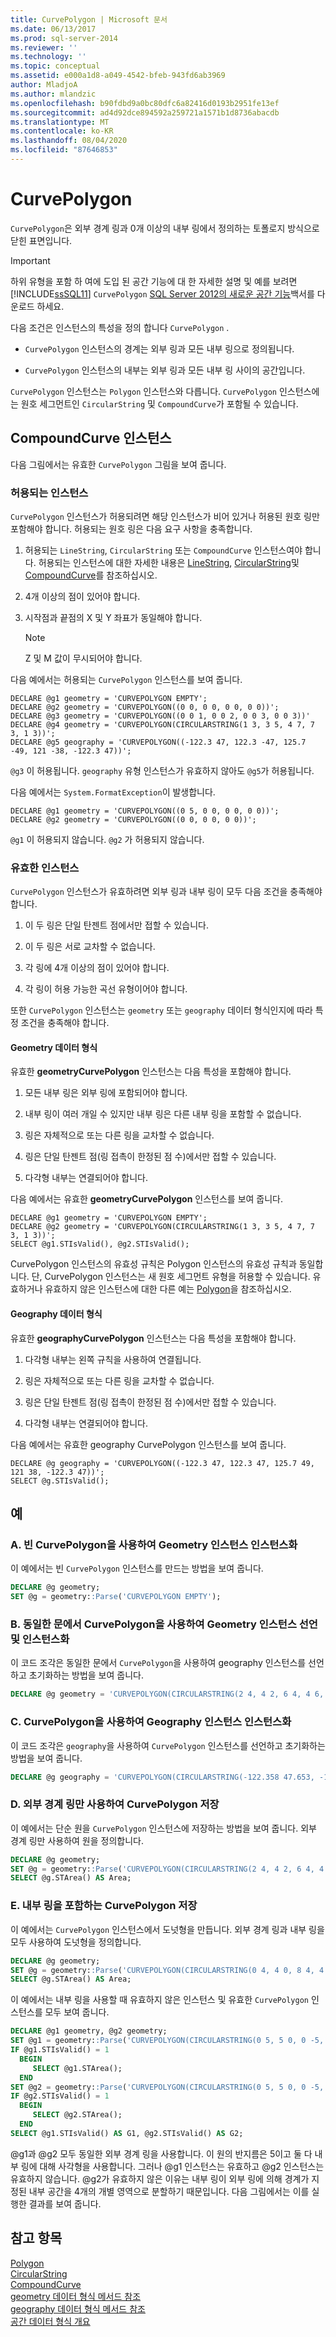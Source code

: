 ```yaml
---
title: CurvePolygon | Microsoft 문서
ms.date: 06/13/2017
ms.prod: sql-server-2014
ms.reviewer: ''
ms.technology: ''
ms.topic: conceptual
ms.assetid: e000a1d8-a049-4542-bfeb-943fd6ab3969
author: MladjoA
ms.author: mlandzic
ms.openlocfilehash: b90fdbd9a0bc80dfc6a82416d0193b2951fe13ef
ms.sourcegitcommit: ad4d92dce894592a259721a1571b1d8736abacdb
ms.translationtype: MT
ms.contentlocale: ko-KR
ms.lasthandoff: 08/04/2020
ms.locfileid: "87646853"
---
```

# <a name="curvepolygon"></a>CurvePolygon
  `CurvePolygon`은 외부 경계 링과 0개 이상의 내부 링에서 정의하는 토폴로지 방식으로 닫힌 표면입니다.  
  
> [!IMPORTANT]  
>  하위 유형을 포함 하 여에 도입 된 공간 기능에 대 한 자세한 설명 및 예를 보려면 [!INCLUDE[ssSQL11](../../includes/sssql11-md.md)] `CurvePolygon` [SQL Server 2012의 새로운 공간 기능](https://go.microsoft.com/fwlink/?LinkId=226407)백서를 다운로드 하세요.  
  
 다음 조건은 인스턴스의 특성을 정의 합니다 `CurvePolygon` .  
  
-   `CurvePolygon` 인스턴스의 경계는 외부 링과 모든 내부 링으로 정의됩니다.  
  
-   `CurvePolygon` 인스턴스의 내부는 외부 링과 모든 내부 링 사이의 공간입니다.  
  
 `CurvePolygon` 인스턴스는 `Polygon` 인스턴스와 다릅니다. `CurvePolygon` 인스턴스에는 원호 세그먼트인 `CircularString` 및 `CompoundCurve`가 포함될 수 있습니다.  
  
## <a name="compoundcurve-instances"></a>CompoundCurve 인스턴스  
 다음 그림에서는 유효한 `CurvePolygon` 그림을 보여 줍니다.  
  
### <a name="accepted-instances"></a>허용되는 인스턴스  
 `CurvePolygon` 인스턴스가 허용되려면 해당 인스턴스가 비어 있거나 허용된 원호 링만 포함해야 합니다. 허용되는 원호 링은 다음 요구 사항을 충족합니다.  
  
1.  허용되는 `LineString`, `CircularString` 또는 `CompoundCurve` 인스턴스여야 합니다. 허용되는 인스턴스에 대한 자세한 내용은 [LineString](linestring.md), [CircularString](circularstring.md)및 [CompoundCurve](compoundcurve.md)를 참조하십시오.  
  
2.  4개 이상의 점이 있어야 합니다.  
  
3.  시작점과 끝점의 X 및 Y 좌표가 동일해야 합니다.  
  
    > [!NOTE]  
    >  Z 및 M 값이 무시되어야 합니다.  
  
 다음 예에서는 허용되는 `CurvePolygon` 인스턴스를 보여 줍니다.  
  
```  
DECLARE @g1 geometry = 'CURVEPOLYGON EMPTY';  
DECLARE @g2 geometry = 'CURVEPOLYGON((0 0, 0 0, 0 0, 0 0))';  
DECLARE @g3 geometry = 'CURVEPOLYGON((0 0 1, 0 0 2, 0 0 3, 0 0 3))'  
DECLARE @g4 geometry = 'CURVEPOLYGON(CIRCULARSTRING(1 3, 3 5, 4 7, 7 3, 1 3))';  
DECLARE @g5 geography = 'CURVEPOLYGON((-122.3 47, 122.3 -47, 125.7 -49, 121 -38, -122.3 47))';  
```  
  
 `@g3` 이 허용됩니다. `geography` 유형 인스턴스가 유효하지 않아도 `@g5`가 허용됩니다.  
  
 다음 예에서는 `System.FormatException`이 발생합니다.  
  
```  
DECLARE @g1 geometry = 'CURVEPOLYGON((0 5, 0 0, 0 0, 0 0))';  
DECLARE @g2 geometry = 'CURVEPOLYGON((0 0, 0 0, 0 0))';  
```  
  
 `@g1` 이 허용되지 않습니다. `@g2` 가 허용되지 않습니다.  
  
### <a name="valid-instances"></a>유효한 인스턴스  
 `CurvePolygon` 인스턴스가 유효하려면 외부 링과 내부 링이 모두 다음 조건을 충족해야 합니다.  
  
1.  이 두 링은 단일 탄젠트 점에서만 접할 수 있습니다.  
  
2.  이 두 링은 서로 교차할 수 없습니다.  
  
3.  각 링에 4개 이상의 점이 있어야 합니다.  
  
4.  각 링이 허용 가능한 곡선 유형이어야 합니다.  
  
 또한 `CurvePolygon` 인스턴스는 `geometry` 또는 `geography` 데이터 형식인지에 따라 특정 조건을 충족해야 합니다.  
  
#### <a name="geometry-data-type"></a>Geometry 데이터 형식  
 유효한 **geometryCurvePolygon** 인스턴스는 다음 특성을 포함해야 합니다.  
  
1.  모든 내부 링은 외부 링에 포함되어야 합니다.  
  
2.  내부 링이 여러 개일 수 있지만 내부 링은 다른 내부 링을 포함할 수 없습니다.  
  
3.  링은 자체적으로 또는 다른 링을 교차할 수 없습니다.  
  
4.  링은 단일 탄젠트 점(링 접촉이 한정된 점 수)에서만 접할 수 있습니다.  
  
5.  다각형 내부는 연결되어야 합니다.  
  
 다음 예에서는 유효한 **geometryCurvePolygon** 인스턴스를 보여 줍니다.  
  
```  
DECLARE @g1 geometry = 'CURVEPOLYGON EMPTY';  
DECLARE @g2 geometry = 'CURVEPOLYGON(CIRCULARSTRING(1 3, 3 5, 4 7, 7 3, 1 3))';  
SELECT @g1.STIsValid(), @g2.STIsValid();  
```  
  
 CurvePolygon 인스턴스의 유효성 규칙은 Polygon 인스턴스의 유효성 규칙과 동일합니다. 단, CurvePolygon 인스턴스는 새 원호 세그먼트 유형을 허용할 수 있습니다. 유효하거나 유효하지 않은 인스턴스에 대한 다른 예는 [Polygon](polygon.md)을 참조하십시오.  
  
#### <a name="geography-data-type"></a>Geography 데이터 형식  
 유효한 **geographyCurvePolygon** 인스턴스는 다음 특성을 포함해야 합니다.  
  
1.  다각형 내부는 왼쪽 규칙을 사용하여 연결됩니다.  
  
2.  링은 자체적으로 또는 다른 링을 교차할 수 없습니다.  
  
3.  링은 단일 탄젠트 점(링 접촉이 한정된 점 수)에서만 접할 수 있습니다.  
  
4.  다각형 내부는 연결되어야 합니다.  
  
 다음 예에서는 유효한 geography CurvePolygon 인스턴스를 보여 줍니다.  
  
```  
DECLARE @g geography = 'CURVEPOLYGON((-122.3 47, 122.3 47, 125.7 49, 121 38, -122.3 47))';  
SELECT @g.STIsValid();  
```  
  
## <a name="examples"></a>예  
  
### <a name="a-instantiating-a-geometry-instance-with-an-empty-curvepolygon"></a>A. 빈 CurvePolygon을 사용하여 Geometry 인스턴스 인스턴스화  
 이 예에서는 빈 `CurvePolygon` 인스턴스를 만드는 방법을 보여 줍니다.  
  
```sql  
DECLARE @g geometry;  
SET @g = geometry::Parse('CURVEPOLYGON EMPTY');  
```  
  
### <a name="b-declaring-and-instantiating-a-geometry-instance-with-a-curvepolygon-in-the-same-statement"></a>B. 동일한 문에서 CurvePolygon을 사용하여 Geometry 인스턴스 선언 및 인스턴스화  
 이 코드 조각은 동일한 문에서 `CurvePolygon`을 사용하여 geography 인스턴스를 선언하고 초기화하는 방법을 보여 줍니다.  
  
```sql  
DECLARE @g geometry = 'CURVEPOLYGON(CIRCULARSTRING(2 4, 4 2, 6 4, 4 6, 2 4))'  
```  
  
### <a name="c-instantiating-a-geography-instance-with-a-curvepolygon"></a>C. CurvePolygon을 사용하여 Geography 인스턴스 인스턴스화  
 이 코드 조각은 `geography`을 사용하여 `CurvePolygon` 인스턴스를 선언하고 초기화하는 방법을 보여 줍니다.  
  
```sql  
DECLARE @g geography = 'CURVEPOLYGON(CIRCULARSTRING(-122.358 47.653, -122.348 47.649, -122.348 47.658, -122.358 47.658, -122.358 47.653))';  
```  
  
### <a name="d-storing-a-curvepolygon-with-only-an-exterior-bounding-ring"></a>D. 외부 경계 링만 사용하여 CurvePolygon 저장  
 이 예에서는 단순 원을 `CurvePolygon` 인스턴스에 저장하는 방법을 보여 줍니다. 외부 경계 링만 사용하여 원을 정의합니다.  
  
```sql  
DECLARE @g geometry;  
SET @g = geometry::Parse('CURVEPOLYGON(CIRCULARSTRING(2 4, 4 2, 6 4, 4 6, 2 4))');  
SELECT @g.STArea() AS Area;  
```  
  
### <a name="e-storing-a-curvepolygon-containing-interior-rings"></a>E. 내부 링을 포함하는 CurvePolygon 저장  
 이 예에서는 `CurvePolygon` 인스턴스에서 도넛형을 만듭니다. 외부 경계 링과 내부 링을 모두 사용하여 도넛형을 정의합니다.  
  
```sql  
DECLARE @g geometry;  
SET @g = geometry::Parse('CURVEPOLYGON(CIRCULARSTRING(0 4, 4 0, 8 4, 4 8, 0 4), CIRCULARSTRING(2 4, 4 2, 6 4, 4 6, 2 4))');  
SELECT @g.STArea() AS Area;  
```  
  
 이 예에서는 내부 링을 사용할 때 유효하지 않은 인스턴스 및 유효한 `CurvePolygon` 인스턴스를 모두 보여 줍니다.  
  
```sql  
DECLARE @g1 geometry, @g2 geometry;  
SET @g1 = geometry::Parse('CURVEPOLYGON(CIRCULARSTRING(0 5, 5 0, 0 -5, -5 0, 0 5), (-2 2, 2 2, 2 -2, -2 -2, -2 2))');  
IF @g1.STIsValid() = 1  
  BEGIN  
     SELECT @g1.STArea();  
  END  
SET @g2 = geometry::Parse('CURVEPOLYGON(CIRCULARSTRING(0 5, 5 0, 0 -5, -5 0, 0 5), (0 5, 5 0, 0 -5, -5 0, 0 5))');  
IF @g2.STIsValid() = 1  
  BEGIN  
     SELECT @g2.STArea();  
  END  
SELECT @g1.STIsValid() AS G1, @g2.STIsValid() AS G2;  
```  
  
 @g1과 @g2 모두 동일한 외부 경계 링을 사용합니다. 이 원의 반지름은 5이고 둘 다 내부 링에 대해 사각형을 사용합니다.  그러나 @g1 인스턴스는 유효하고 @g2 인스턴스는 유효하지 않습니다.  @g2가 유효하지 않은 이유는 내부 링이 외부 링에 의해 경계가 지정된 내부 공간을 4개의 개별 영역으로 분할하기 때문입니다.  다음 그림에서는 이를 실행한 결과를 보여 줍니다.  
  
## <a name="see-also"></a>참고 항목  
 [Polygon](polygon.md)   
 [CircularString](circularstring.md)   
 [CompoundCurve](compoundcurve.md)   
 [geometry 데이터 형식 메서드 참조](/sql/t-sql/spatial-geometry/spatial-types-geometry-transact-sql)   
 [geography 데이터 형식 메서드 참조](/sql/t-sql/spatial-geography/spatial-types-geography)   
 [공간 데이터 형식 개요](spatial-data-types-overview.md)  
  
  

